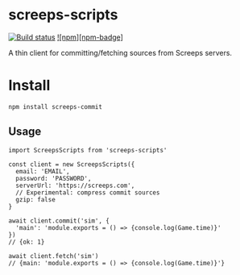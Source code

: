 # screeps-scripts

[![Build status][travis-ci-badge]](travis-ci) [![npm][npm-badge]](npm)

A thin client for committing/fetching sources from Screeps servers.

# Install

```
npm install screeps-commit
```

## Usage

```
import ScreepsScripts from 'screeps-scripts'

const client = new ScreepsScripts({
  email: 'EMAIL',
  password: 'PASSWORD',
  serverUrl: 'https://screeps.com',
  // Experimental: compress commit sources
  gzip: false
}

await client.commit('sim', {
  'main': 'module.exports = () => {console.log(Game.time)}'
})
// {ok: 1}

await client.fetch('sim')
// {main: 'module.exports = () => {console.log(Game.time)}'}
```

[travis-ci]: https://travis-ci.org/langri-sha/screeps-scripts
[travis-ci-badge]: https://travis-ci.org/langri-sha/screeps-scripts.svg?branch=master
